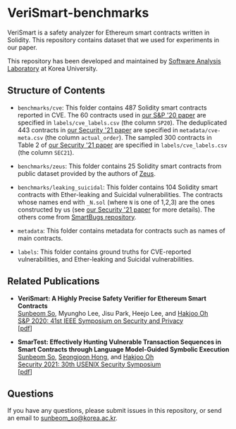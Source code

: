 # VeriSmart-benchmarks
VeriSmart is a safety analyzer for Ethereum smart contracts written in Solidity.
This repository contains dataset that we used for experiments in our paper.

This repository has been developed and maintained by [Software Analysis Laboratory](http://prl.korea.ac.kr/~pronto/home/) at Korea University.

## Structure of Contents
* ``benchmarks/cve``: This folder contains 487 Solidity smart contracts reported in CVE.
The 60 contracts used in [our S&P '20 paper](https://arxiv.org/abs/1908.11227) are specified in ``labels/cve_labels.csv`` (the column ``SP20``). The deduplicated 443 contracts in [our Security '21 paper](http://prl.korea.ac.kr/~ssb920/papers/sec21.pdf) are specified in ``metadata/cve-meta.csv`` (the column ``actual_order``). The sampled 300 contracts in Table 2 of [our Security '21 paper](http://prl.korea.ac.kr/~ssb920/papers/sec21.pdf) are specified in ``labels/cve_labels.csv`` (the column ``SEC21``).

* ``benchmarks/zeus``: This folder contains 25 Solidity smart contracts from public dataset provided
by the authors of [Zeus](http://pages.cpsc.ucalgary.ca/~joel.reardon/blockchain/readings/ndss2018_09-1_Kalra_paper.pdf).

* ``benchmarks/leaking_suicidal``: This folder contains 104 Solidity smart contracts with Ether-leaking and Suicidal vulnerabilities. The contracts whose names end with ``_N.sol`` (where ``N`` is one of 1,2,3) are the ones constructed by us (see [our Security '21 paper](http://prl.korea.ac.kr/~ssb920/papers/sec21.pdf) for more details). The others come from [SmartBugs repository](https://github.com/smartbugs/smartbugs).

* ``metadata``: This folder contains metadata for contracts such as names of main contracts.

* ``labels``: This folder contains ground truths for CVE-reported vulnerabilities, and Ether-leaking and Suicidal vulnerabilities.


## Related Publications
* **VeriSmart: A Highly Precise Safety Verifier for Ethereum Smart Contracts** <br/>
  [Sunbeom So](https://sites.google.com/site/sunbeomsoprl/), Myungho Lee, Jisu Park, Heejo Lee, and [Hakjoo Oh](http://prl.korea.ac.kr/~pronto/home/) <br/>
  [S&P 2020: 41st IEEE Symposium on Security and Privacy](https://www.ieee-security.org/TC/SP2020/) <br/>
  \[[pdf](https://arxiv.org/abs/1908.11227)\]

* **SmarTest: Effectively Hunting Vulnerable Transaction Sequences in Smart Contracts through Language Model-Guided Symbolic Execution** <br/>
  [Sunbeom So](https://sites.google.com/site/sunbeomsoprl/), [Seongjoon Hong](http://prl.korea.ac.kr/~june/), and [Hakjoo Oh](http://prl.korea.ac.kr/~pronto/home/) <br/>
  [Security 2021: 30th USENIX Security Symposium](https://www.usenix.org/conference/usenixsecurity21) <br/>
  \[[pdf](http://prl.korea.ac.kr/~ssb920/papers/sec21.pdf)\]


## Questions
If you have any questions, please submit issues in this repository, or send an email to sunbeom_so@korea.ac.kr.
